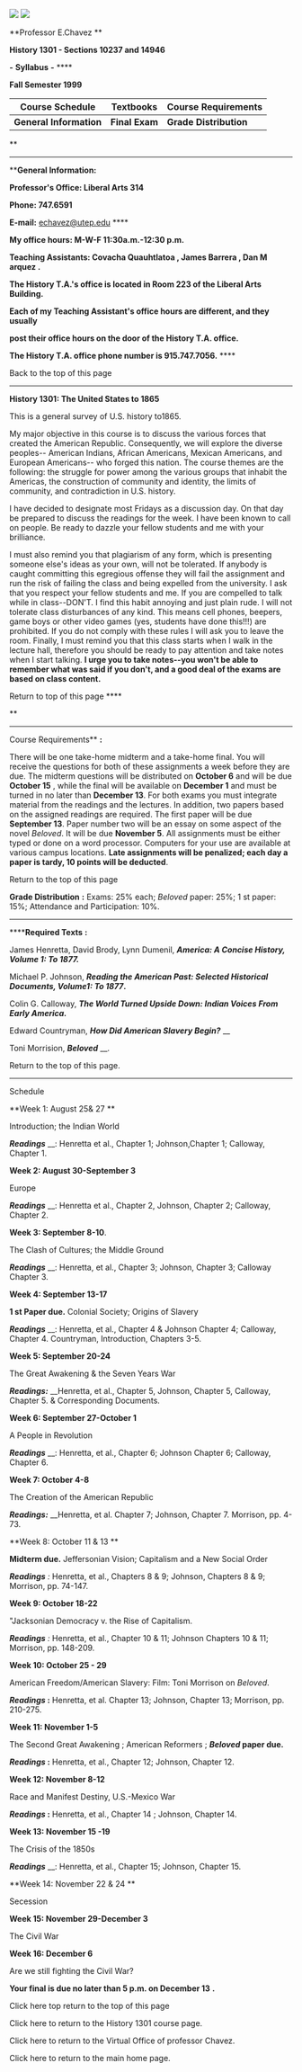 ![](utepmainmandalla.gif) ![](uteptitle.gif)

**Professor E.Chavez **

**History 1301 - Sections 10237 and 14946**

**-** **Syllabus** **-** ****

**Fall Semester 1999**

**Course Schedule** | **Textbooks** | **Course Requirements**  
---|---|---  
**General Information** | **Final Exam** | **Grade Distribution**  
  
**

* * *

****General Information:**

**Professor's Office: Liberal Arts 314**

**Phone: 747.6591**

**E-mail:** echavez@utep.edu ****

**My office hours: M-W-F 11:30a.m.-12:30 p.m.**

**Teaching Assistants: Covacha Quauhtlatoa , James Barrera , Dan M arquez .**

**The History T.A.'s office is located in Room 223 of the Liberal Arts
Building.**

**Each of my Teaching Assistant's office hours are different, and they
usually**

**post their office hours on the door of the History T.A. office.**

**The History T.A. office phone number is 915.747.7056.** ****

Back to the top of this page

* * *

**History 1301: The United States to 1865**

  
  

This is a general survey of U.S. history to1865.

My major objective in this course is to discuss the various forces that
created the American Republic. Consequently, we will explore the diverse
peoples-- American Indians, African Americans, Mexican Americans, and European
Americans-- who forged this nation. The course themes are the following: the
struggle for power among the various groups that inhabit the Americas, the
construction of community and identity, the limits of community, and
contradiction in U.S. history.

I have decided to designate most Fridays as a discussion day. On that day be
prepared to discuss the readings for the week. I have been known to call on
people. Be ready to dazzle your fellow students and me with your brilliance.

I must also remind you that plagiarism of any form, which is presenting
someone else's ideas as your own, will not be tolerated. If anybody is caught
committing this egregious offense they will fail the assignment and run the
risk of failing the class and being expelled from the university. I ask that
you respect your fellow students and me. If you are compelled to talk while in
class--DON'T. I find this habit annoying and just plain rude. I will not
tolerate class disturbances of any kind. This means cell phones, beepers, game
boys or other video games (yes, students have done this!!!) are prohibited. If
you do not comply with these rules I will ask you to leave the room. Finally,
I must remind you that this class starts when I walk in the lecture hall,
therefore you should be ready to pay attention and take notes when I start
talking. **I urge you to take notes--you won't be able to remember what was
said if you don't, and a good deal of the exams are based on class content.**

Return to top of this page ****

**

* * *

Course Requirements** **:**

There will be one take-home midterm and a take-home final. You will receive
the questions for both of these assignments a week before they are due. The
midterm questions will be distributed on **October 6** and will be due
**October 15** , while the final will be available on **December 1** and must
be turned in no later than **December 13**. For both exams you must integrate
material from the readings and the lectures. In addition, two papers based on
the assigned readings are required. The first paper will be due **September
13**. Paper number two will be an essay on some aspect of the novel _Beloved_.
It will be due **November 5**. All assignments must be either typed or done on
a word processor. Computers for your use are available at various campus
locations. **Late assignments will be penalized; each day a paper is tardy, 10
points will be deducted**.

Return to the top of this page

**Grade Distribution** **:** Exams: 25% each; _Beloved_ paper: 25%; 1 st
paper: 15%; Attendance and Participation: 10%.

* * *

******Required Texts** **:**

James Henretta, David Brody, Lynn Dumenil, **_America: A Concise History,
Volume 1: To 1877._**

Michael P. Johnson, **_Reading the American Past: Selected Historical
Documents, Volume1: To 1877_.**

Colin G. Calloway, **_The World Turned Upside Down: Indian Voices From Early
America._**

Edward Countryman, **_How Did American Slavery Begin?_** __

Toni Morrision, **_Beloved_** __.

Return to the top of this page.

* * *

Schedule

**Week 1: August 25& 27 **

Introduction; the Indian World

**_Readings_** __: Henretta et al., Chapter 1; Johnson,Chapter 1; Calloway,
Chapter 1.

  
  
  
  

**Week 2: August 30-September 3**

Europe

**_Readings_** __: Henretta et al., Chapter 2, Johnson, Chapter 2; Calloway,
Chapter 2.

  
  

**Week 3: September 8-10**.

The Clash of Cultures; the Middle Ground

**_Readings_** __: Henretta, et al., Chapter 3; Johnson, Chapter 3; Calloway
Chapter 3.

  
  

**Week 4: September 13-17**

**1 st Paper due.** Colonial Society; Origins of Slavery

**_Readings_** __: Henretta, et al., Chapter 4 & Johnson Chapter 4; Calloway,
Chapter 4. Countryman, Introduction, Chapters 3-5.

  
  

**Week 5: September 20-24**

The Great Awakening & the Seven Years War

**_Readings:_** __Henretta, et al., Chapter 5, Johnson, Chapter 5, Calloway,
Chapter 5. & Corresponding Documents.

  
  

**Week 6: September 27-October 1**

A People in Revolution

**_Readings_** __: Henretta, et al., Chapter 6; Johnson Chapter 6; Calloway,
Chapter 6.

  
  

**Week 7: October 4-8**

The Creation of the American Republic

**_Readings:_** __Henretta, et al. Chapter 7; Johnson, Chapter 7. Morrison,
pp. 4-73.

  
  

**Week 8: October 11 & 13 **

**Midterm due.** Jeffersonian Vision; Capitalism and a New Social Order

**_Readings_** _:_ Henretta, et al., Chapters 8  & 9; Johnson, Chapters 8 & 9;
Morrison, pp. 74-147.

  
  

**Week 9: October 18-22**

"Jacksonian Democracy v. the Rise of Capitalism.

**_Readings_** _:_ Henretta, et al., Chapter 10  & 11; Johnson Chapters 10 &
11; Morrison, pp. 148-209.

  
  

**Week 10: October 25 - 29**

American Freedom/American Slavery: Film: Toni Morrison on _Beloved_.

**_Readings_ :** Henretta, et al. Chapter 13; Johnson, Chapter 13; Morrison,
pp. 210-275.

  
  

**Week 11: November 1-5**

The Second Great Awakening ; American Reformers ; **_Beloved_ paper due.**

**_Readings_ :** Henretta, et al., Chapter 12; Johnson, Chapter 12.

  
  

**Week 12: November 8-12**

Race and Manifest Destiny, U.S.-Mexico War

**_Readings_ :** Henretta, et al., Chapter 14 ; Johnson, Chapter 14.

  
  

**Week 13: November 15 -19**

The Crisis of the 1850s

**_Readings_** __: Henretta, et al., Chapter 15; Johnson, Chapter 15.

  
  

**Week 14: November 22 & 24 **

Secession

  
  

**Week 15: November 29-December 3**

The Civil War

  
  

**Week 16: December 6**

Are we still fighting the Civil War?

  
  
  
  
  
  
  
  

**Your final is due no later than 5 p.m. on December 13** **.**

  
  

Click here top return to the top of this page

Click here to return to the History 1301 course page.

Click here to return to the Virtual Office of professor Chavez.

Click here to return to the main home page.

  
  
  
  
  
  
  
  
  
  

